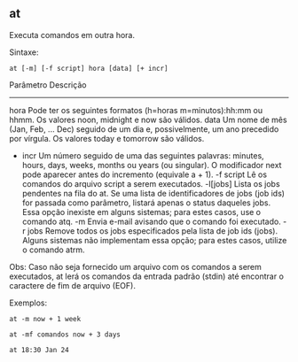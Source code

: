 ## at

Executa comandos em outra hora.

Sintaxe: 

	at [-m] [-f script] hora [data] [+ incr]

Parâmetro Descrição
--------- ---------
hora      Pode ter os seguintes formatos (h=horas
          m=minutos):hh:mm ou hhmm. Os valores noon,
          midnight e now são válidos.
data      Um nome de mês (Jan, Feb, ... Dec) seguido de
          um dia e, possivelmente, um ano precedido por
          vírgula. Os valores today e tomorrow são
          válidos.
+ incr    Um número seguido de uma das seguintes
          palavras: minutes, hours, days, weeks, months
          ou years (ou singular). O modificador next pode
          aparecer antes do incremento (equivale a + 1).
-f script Lê os comandos do arquivo script a serem
          executados.
-l[jobs]  Lista os jobs pendentes na fila do at. Se uma
          lista de identificadores de jobs (job ids) for
          passada como parâmetro, listará apenas o status
          daqueles jobs. Essa opção inexiste em alguns
          sistemas; para estes casos, use o comando atq.
-m        Envia e-mail avisando que o comando foi
          executado.
-r jobs   Remove todos os jobs especificados pela lista
          de job ids (jobs). Alguns sistemas não
          implementam essa opção; para estes casos,
          utilize o comando atrm.

Obs: Caso não seja fornecido um arquivo com os comandos a
serem executados, at lerá os comandos da entrada padrão
(stdin) até encontrar o caractere de fim de arquivo (EOF).

Exemplos:

	at -m now + 1 week

	at -mf comandos now + 3 days
	
	at 18:30 Jan 24

